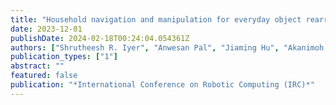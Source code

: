 ```yaml
---
title: "Household navigation and manipulation for everyday object rearrangement tasks"
date: 2023-12-01
publishDate: 2024-02-18T00:24:04.054361Z
authors: ["Shrutheesh R. Iyer", "Anwesan Pal", "Jiaming Hu", "Akanimoh Adeleye", "Aditya Aggarwal", "Henrik I. Christensen"]
publication_types: ["1"]
abstract: ""
featured: false
publication: "*International Conference on Robotic Computing (IRC)*"
---
```


